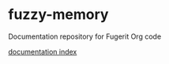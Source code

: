 # fuzzy-memory

Documentation repository for Fugerit Org code

[documentation index](src/docs/index.md)
